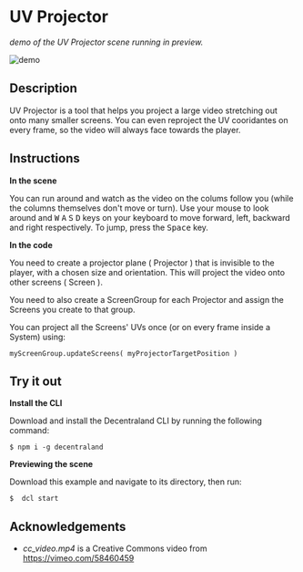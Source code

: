 # UV Projector
_demo of the UV Projector scene running in preview._

![demo](https://github.com/decentraland-scenes/uv-projector/blob/main/screenshots/uv.gif)

## Description
UV Projector is a tool that helps you project a large video stretching out onto many smaller screens. You can even reproject the UV cooridantes on every frame, so the video will always face towards the player.

## Instructions

**In the scene**

You can run around and watch as the video on the colums follow you (while the columns themselves don't move or turn). Use your mouse to look around and <kbd>W</kbd> <kbd>A</kbd> <kbd>S</kbd> <kbd>D</kbd> keys on your keyboard to move forward, left, backward and right respectively. To jump, press the <kbd>Space</kbd> key.

**In the code**

You need to create a projector plane ( Projector ) that is invisible to the player, with a chosen size and orientation. This will project the video onto other screens ( Screen ). 

You need to also create a ScreenGroup for each Projector and assign the Screens you create to that group.

You can project all the Screens' UVs once (or on every frame inside a System) using:

```
myScreenGroup.updateScreens( myProjectorTargetPosition )
```

## Try it out

**Install the CLI**

Download and install the Decentraland CLI by running the following command:

```
$ npm i -g decentraland
```

**Previewing the scene**

Download this example and navigate to its directory, then run:

```
$  dcl start
```

## Acknowledgements

- _cc_video.mp4_ is a Creative Commons video from https://vimeo.com/58460459 
